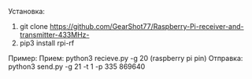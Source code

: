 Установка:
1. git clone https://github.com/GearShot77/Raspberry-Pi-receiver-and-transmitter-433MHz-
2. pip3 install rpi-rf

Пример:
Прием:
 python3 recieve.py -g 20 (raspberry pi pin)
Отправка:
 python3 send.py -g 21 -t 1 -p 335 869640
